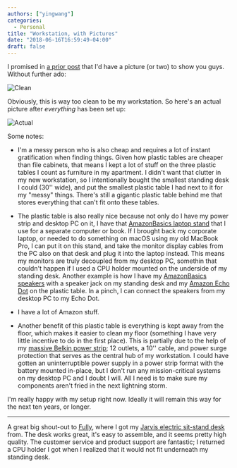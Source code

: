 ```yaml
---
authors: ["yingwang"]
categories:
  - Personal
title: "Workstation, with Pictures"
date: "2018-06-16T16:59:49-04:00"
draft: false
---
```


I promised in [a prior post](/posts/2018/06/03/new_workstation) that I'd have a
picture (or two) to show you guys. Without further ado:

![Clean](/img/posts/2018/06/16/workstation_pics_1.jpg)

Obviously, this is way too clean to be my workstation. So here's an actual
picture after *everything* has been set up:

![Actual](/img/posts/2018/06/16/workstation_pics_2.jpg)

Some notes:

- I'm a messy person who is also cheap and requires a lot of instant
  gratification when finding things. Given how plastic tables are cheaper than
  file cabinets, that means I kept a lot of stuff on the three plastic tables I
  count as furniture in my apartment. I didn't want that clutter in my new
  workstation, so I intentionally bought the smallest standing desk I could
  (30'' wide), and put the smallest plastic table I had next to it for my
  "messy" things. There's still a gigantic plastic table behind me that stores
  everything that can't fit onto these tables.

- The plastic table is also really nice because not only do I have my power
  strip and desktop PC on it, I have that [AmazonBasics laptop
  stand](https://www.amazon.com/AmazonBasics-Ventilated-Adjustable-Laptop-Stand/dp/B00WRDS8H0)
  that I use for a separate computer or book. If I brought back my corporate
  laptop, or needed to do something on macOS using my old MacBook Pro, I can put
  it on this stand, and take the monitor display cables from the PC also on that
  desk and plug it into the laptop instead. This means my monitors are truly
  decoupled from my desktop PC, somethin that couldn't happen if I used a CPU
  holder mounted on the underside of my standing desk. Another example is how I
  have my [AmazonBasics
  speakers](https://www.amazon.com/AmazonBasics-Twins-USB-Powered-Computer-Speakers/dp/B00GHY5F3K)
  with a speaker jack on my standing desk and my [Amazon Echo
  Dot](https://www.amazon.com/Amazon-Echo-Dot-Portable-Bluetooth-Speaker-with-Alexa-Black/dp/B01DFKC2SO)
  on the plastic table. In a pinch, I can connect the speakers from my desktop
  PC to my Echo Dot.

- I have a lot of Amazon stuff.

- Another benefit of this plastic table is everything is kept away from the
  floor, which makes it easier to clean my floor (something I have very little
  incentive to do in the first place). This is partially due to the help of my
  [massive Belkin power
  strip](https://www.amazon.com/dp/B000HPX46U/ref=twister_B0774PW9R4?_encoding=UTF8&psc=1);
  12 outlets, a 10'' cable, and power surge protection that serves as the
  central hub of my workstation. I could have gotten an uninterruptible power
  supply in a power strip format with the battery mounted in-place, but I don't
  run any mission-critical systems on my desktop PC and I doubt I will. All I
  need is to make sure my components aren't fried in the next lightning storm.

I'm really happy with my setup right now. Ideally it will remain this way for
the next ten years, or longer.

__________

A great big shout-out to [Fully](https://www.fully.com/), where I got my [Jarvis
electric sit-stand
desk](https://www.fully.com/standing-desks/jarvis-adjustable-height-desk-bamboo.html)
from. The desk works great, it's easy to assemble, and it seems pretty high
quality. The customer service and product support are fantastic; I returned a
CPU holder I got when I realized that it would not fit underneath my standing
desk.
